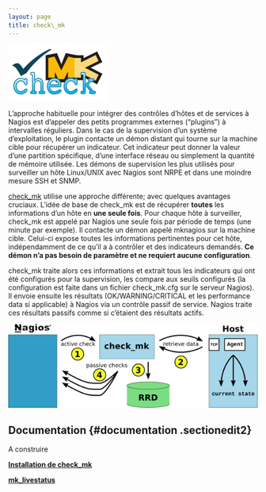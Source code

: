 ```yaml
---
layout: page
title: check\_mk
---
```


[![](../../../assets/media/addons/check_mk/check_mk.200.png)](../../../_detail/addons/check_mk/check_mk.200.png@id=nagios%253Aaddons%253Acheck_mk%253Astart.html "addons:check_mk:check_mk.200.png")

L’approche habituelle pour intégrer des contrôles d’hôtes et de services
à Nagios est d’appeler des petits programmes externes (“plugins”) à
intervalles réguliers. Dans le cas de la supervision d’un système
d’exploitation, le plugin contacte un démon distant qui tourne sur la
machine cible pour récupérer un indicateur. Cet indicateur peut donner
la valeur d’une partition spécifique, d’une interface réseau ou
simplement la quantité de mémoire utilisée. Les démons de supervision
les plus utilisés pour surveiller un hôte Linux/UNIX avec Nagios sont
NRPE et dans une moindre mesure SSH et SNMP.

[check\_mk](http://mathias-kettner.de/check_mk.html "http://mathias-kettner.de/check_mk.html")
utilise une approche différente; avec quelques avantages cruciaux.
L’idée de base de check\_mk est de récupérer **toutes** les informations
d’un hôte en **une seule fois**. Pour chaque hôte à surveiller,
check\_mk est appelé par Nagios une seule fois par période de temps (une
minute par exemple). Il contacte un démon appelé mknagios sur la machine
cible. Celui-ci expose toutes les informations pertinentes pour cet
hôte, indépendamment de ce qu’il a à contrôler et des indicateurs
demandés. **Ce démon n’a pas besoin de paramètre et ne requiert aucune
configuration**.

check\_mk traite alors ces informations et extrait tous les indicateurs
qui ont été configurés pour la supervision, les compare aux seuils
configurés (la configuration est faite dans un fichier check\_mk.cfg sur
le serveur Nagios). Il envoie ensuite les résultats (OK/WARNING/CRITICAL
et les performance data si applicable) à Nagios via un contrôle passif
de service. Nagios traite ces résultats passifs comme si c’étaient des
résultats actifs.

[![](../../../assets/media/addons/overview_600.trans.png)](../../../_detail/addons/overview_600.trans.png@id=nagios%253Aaddons%253Acheck_mk%253Astart.html "addons:overview_600.trans.png")

Documentation {#documentation .sectionedit2}
-------------

A construire

**[Installation de
check\_mk](../../../addons/check_mk/check_mk-install.html "addons:check_mk:check_mk-install")**

**[mk\_livestatus](../../../addons/check_mk/livestatus.html "addons:check_mk:livestatus")**